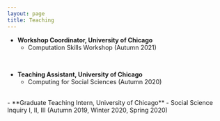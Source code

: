```yaml
---
layout: page
title: Teaching
---
```

- **Workshop Coordinator, University of Chicago**
  - Computation Skills Workshop (Autumn 2021)
<br>

- **Teaching Assistant, University of Chicago** 
  - Computing for Social Sciences (Autumn 2020)

<br>
- **Graduate Teaching Intern, University of Chicago**
  - Social Science Inquiry I, II, III (Autumn 2019, Winter 2020, Spring 2020)
